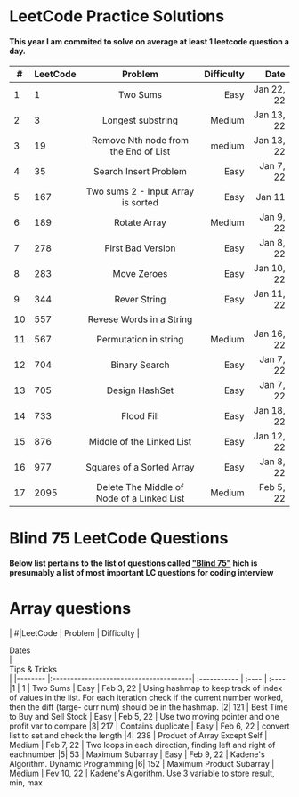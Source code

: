 # LeetCode Practice Solutions

#### This year I am commited to solve on average at least 1 leetcode question a day.


|#| LeetCode  | Problem          | Difficulty  | Date |
|-| --------  |:---------------: | -----------:| ----: |
|1| 1         |  Two Sums              |  Easy        | Jan 22, 22|
|2| 3         | Longest substring      | Medium        | Jan 13, 22 |
|3| 19        | Remove Nth node from the End of List| medium | Jan 13, 22|
|4| 35        | Search Insert Problem  |  Easy | Jan 7, 22|
|5| 167       | Two sums 2 - Input Array is sorted| Easy| Jan 11
|6| 189       | Rotate Array           | Medium | Jan 9, 22
|7| 278       | First Bad Version      |  Easy |Jan 8, 22|
|8| 283       | Move Zeroes            | Easy  | Jan 10, 22 |
|9| 344       | Rever String           |  Easy       | Jan 11, 22|
|10| 557       | Revese Words in a String ||| |Easy |  Jan 11, 22 |
|11| 567       | Permutation in string  |  Medium | Jan 16, 22|
|12| 704       | Binary Search          |  Easy   | Jan 7, 22|
|13| 705       | Design HashSet         |  Easy      | Jan 7, 22 |
|14| 733       | Flood Fill             |   Easy      |Jan 18, 22 |
|15| 876       | Middle of the Linked List | Easy |Jan 12, 22 |
|16| 977       | Squares of a Sorted Array | Easy |Jan 8, 22 |
|17| 2095      | Delete The Middle of Node of a Linked List | Medium | Feb 5, 22|


# Blind 75 LeetCode Questions

#### Below list pertains to the list of questions called ["Blind 75"](https://www.teamblind.com/post/New-Year-Gift---Curated-List-of-Top-75-LeetCode-Questions-to-Save-Your-Time-OaM1orEU) hich is presumably a list of most important LC questions for coding interview

# Array questions
| #|LeetCode  | Problem                                | Difficulty         |    <div style="width:60px">Dates</div> | <div style="width:100px">Tips & Tricks</div>
|  |--------  |:---------------------------------------| :-----------       | :----                    | :----
|1 | 1         |  Two Sums                              |  Easy              | Feb 3, 22                | Using hashmap to keep track of index of values in the list. For each iteration check if the current number worked, then the diff (targe- curr num) should be in the hashmap.
|2| 121       | Best Time to Buy and Sell Stock        |  Easy              | Feb 5, 22                | Use two moving pointer and one profit var to compare
|3| 217       | Contains duplicate                     |  Easy              | Feb 6, 22                | convert list to set and check the length
|4| 238       | Product of Array Except Self           |  Medium            | Feb 7, 22                | Two loops in each direction, finding left and right of eachnumber
|5| 53        | Maximum Subarray                       |  Easy              | Feb 9, 22                | Kadene's Algorithm. Dynamic Programming
|6| 152       | Maximum Product Subarray               |  Medium            | Fev 10, 22               | Kadene's Algorithm. Use 3 variable to store result, min, max